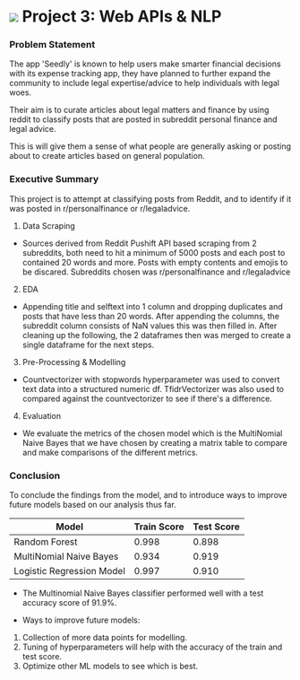 # ![](https://ga-dash.s3.amazonaws.com/production/assets/logo-9f88ae6c9c3871690e33280fcf557f33.png) Project 3: Web APIs & NLP


### Problem Statement

The app 'Seedly' is known to help users make smarter financial decisions with its expense tracking app, they have planned to further expand the community to include legal expertise/advice to help individuals with legal woes.

Their aim is to curate articles about legal matters and finance by using reddit to classify posts that are posted in subreddit personal finance and legal advice.

This is will give them a sense of what people are generally asking or posting about to create articles based on general population.


### Executive Summary

This project is to attempt at classifying posts from Reddit, and to identify if it was posted in r/personalfinance or r/legaladvice.


1. Data Scraping
- Sources derived from Reddit Pushift API based scraping from 2 subreddits, both need to hit a minimum of 5000 posts and each post to contained 20 words and more. Posts with empty contents and emojis to be discared. Subreddits chosen was r/personalfinance and r/legaladvice

2. EDA
- Appending title and selftext into 1 column and dropping duplicates and posts that have less than 20 words. After appending the columns, the subreddit column consists of NaN values this was then filled in. After cleaning up the following, the 2 dataframes then was merged to create a single dataframe for the next steps.

3. Pre-Processing & Modelling
- Countvectorizer with stopwords hyperparameter was used to convert text data into a structured numeric df. TfidrVectorizer was also used to compared against the countvectorizer to see if there's a difference.

4. Evaluation
- We evaluate the metrics of the chosen model which is the MultiNomial Naive Bayes that we have chosen by creating a matrix table to compare and make comparisons of the different metrics.


### Conclusion

To conclude the findings from the model, and to introduce ways to improve future models based on our analysis thus far.

Model | Train Score | Test Score
--- |--- | ---
Random Forest | 0.998 | 0.898
MultiNomial Naive Bayes | 0.934 | 0.919
Logistic Regression Model | 0.997 | 0.910


- The Multinomial Naive Bayes classifier performed well with a test accuracy score of 91.9%.

- Ways to improve future models:
1. Collection of more data points for modelling.
2. Tuning of hyperparameters will help with the accuracy of the train and test score.
3. Optimize other ML models to see which is best.
